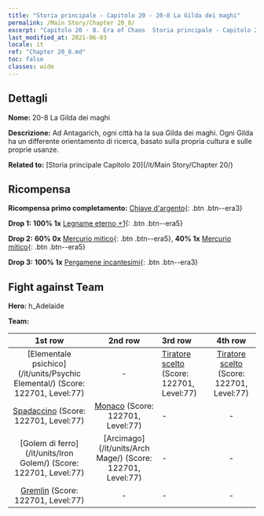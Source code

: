 ```yaml
---
title: "Storia principale - Capitolo 20 - 20-8 La Gilda dei maghi"
permalink: /Main Story/Chapter 20_8/
excerpt: "Capitolo 20 - 8. Era of Chaos  Storia principale - Capitolo 20_8. 20-8 La Gilda dei maghi"
last_modified_at: 2021-06-03
locale: it
ref: "Chapter 20_8.md"
toc: false
classes: wide
---
```


## Dettagli

 **Nome:** 20-8 La Gilda dei maghi

 **Descrizione:** Ad Antagarich, ogni città ha la sua Gilda dei maghi. Ogni Gilda ha un differente orientamento di ricerca, basato sulla propria cultura e sulle proprie usanze.

 **Related to:** [Storia principale Capitolo 20](/it/Main Story/Chapter 20/)

## Ricompensa

 **Ricompensa primo completamento:** [Chiave d'argento](/ItemsIT/con_693/){: .btn .btn--era3}

 **Drop 1:** **100% 1x** [Legname eterno +1](/ItemsIT/mat_69/){: .btn .btn--era5}

 **Drop 2:** **60% 0x** [Mercurio mitico](/ItemsIT/mat_63/){: .btn .btn--era5}, **40% 1x** [Mercurio mitico](/ItemsIT/mat_63/){: .btn .btn--era5}

 **Drop 3:** **100% 1x** [Pergamene incantesimi](/ItemsIT/con_694/){: .btn .btn--era3}


## Fight against Team
 **Hero:** h_Adelaide

 **Team:**


  | 1st row | 2nd row | 3rd row | 4th row |
  |:----:|:----:|:----|:----:|
  | [Elementale psichico](/it/units/Psychic Elemental/) (Score: 122701, Level:77)  | - | [Tiratore scelto](/it/units/Marksman/) (Score: 122701, Level:77)  | [Tiratore scelto](/it/units/Marksman/) (Score: 122701, Level:77)  |
  | [Spadaccino](/it/units/Swordsman/) (Score: 122701, Level:77)  | [Monaco](/it/units/Monk/) (Score: 122701, Level:77)  | - | - |
  | [Golem di ferro](/it/units/Iron Golem/) (Score: 122701, Level:77)  | [Arcimago](/it/units/Arch Mage/) (Score: 122701, Level:77)  | - | - |
  | [Gremlin](/it/units/Gremlin/) (Score: 122701, Level:77)  | - | - | - |


